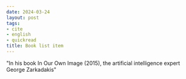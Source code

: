 ```yaml
---
date: 2024-03-24
layout: post
tags:
- cite
- english
- quickread
title: Book list item
---
```


"In his book In Our Own Image (2015), the artificial intelligence expert George Zarkadakis"
